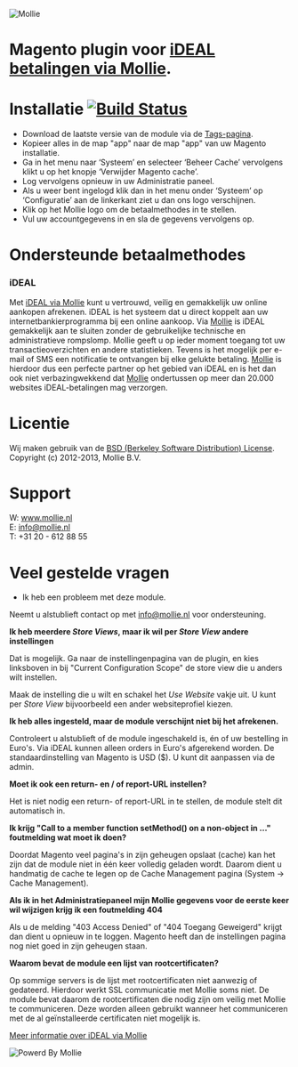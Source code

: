 ![Mollie](https://www.mollie.nl/files/Mollie-Logo-Style-Small.png)

# Magento plugin voor [iDEAL betalingen via Mollie](https://www.mollie.nl/betaaldiensten/ideal/). #

# Installatie [![Build Status](https://travis-ci.org/mollienl/Magento.png)](https://travis-ci.org/mollienl/Magento) #
* Download de laatste versie van de module via de [Tags-pagina](https://github.com/mollienl/Magento/tags).
* Kopieer alles in de map "app" naar de map "app" van uw Magento installatie.
* Ga in het menu naar ‘Systeem’ en selecteer ‘Beheer Cache’ vervolgens klikt u op het knopje ‘Verwijder Magento cache’.
* Log vervolgens opnieuw in uw Administratie paneel.
* Als u weer bent ingelogd klik dan in het menu onder ‘Systeem’ op ‘Configuratie’ aan de linkerkant ziet u dan ons logo verschijnen.
* Klik op het Mollie logo om de betaalmethodes in te stellen.
* Vul uw accountgegevens in en sla de gegevens vervolgens op.

# Ondersteunde betaalmethodes #
### iDEAL ###
Met [iDEAL via Mollie](https://www.mollie.nl/betaaldiensten/ideal/) kunt u vertrouwd, veilig en gemakkelijk uw online aankopen afrekenen. iDEAL is het systeem dat u direct koppelt aan uw internetbankierprogramma bij een online aankoop.
Via [Mollie](https://www.mollie.nl/) is iDEAL gemakkelijk aan te sluiten zonder de gebruikelijke technische en administratieve rompslomp. Mollie geeft u op ieder moment toegang tot uw transactieoverzichten en andere statistieken. Tevens is het mogelijk per e-mail of SMS een notificatie te ontvangen bij elke gelukte betaling. [Mollie](https://www.mollie.nl/) is hierdoor dus een perfecte partner op het gebied van iDEAL en is het dan ook niet verbazingwekkend dat [Mollie](https://www.mollie.nl/) ondertussen op meer dan 20.000 websites iDEAL-betalingen mag verzorgen.

# Licentie #
Wij maken gebruik van de [BSD (Berkeley Software Distribution) License](http://www.opensource.org/licenses/bsd-license.php).  
Copyright (c) 2012-2013, Mollie B.V.

# Support #
W: www.mollie.nl  
E: info@mollie.nl  
T: +31 20 - 612 88 55

# Veel gestelde vragen #
+ Ik heb een probleem met deze module.

Neemt u alstublieft contact op met info@mollie.nl voor ondersteuning.

**Ik heb meerdere _Store Views_, maar ik wil per _Store View_ andere instellingen**

Dat is mogelijk. Ga naar de instellingenpagina van de plugin, en kies linksboven in bij "Current Configuration Scope" de store view die u anders wilt instellen. 

Maak de instelling die u wilt en schakel het _Use Website_ vakje uit. U kunt per _Store View_ bijvoorbeeld een ander websiteprofiel kiezen.

**Ik heb alles ingesteld, maar de module verschijnt niet bij het afrekenen.**

Controleert u alstublieft of de module ingeschakeld is, én of uw bestelling in Euro's. Via iDEAL kunnen alleen orders in Euro's afgerekend worden. De standaardinstelling van Magento is USD ($). U kunt dit aanpassen via de admin.

**Moet ik ook een return- en / of report-URL instellen?**

Het is niet nodig een return- of report-URL in te stellen, de module stelt dit automatisch in.

**Ik krijg "Call to a member function setMethod() on a non-object in ..." foutmelding wat moet ik doen?**

Doordat Magento veel pagina's in zijn geheugen opslaat (cache) kan het zijn dat de module niet in één keer volledig geladen wordt. Daarom dient u handmatig de cache te legen op de Cache Management pagina (System -> Cache Management).

**Als ik in het Administratiepaneel mijn Mollie gegevens voor de eerste keer wil wijzigen krijg ik een foutmelding 404**

Als u de melding "403 Access Denied" of "404 Toegang Geweigerd" krijgt dan dient u opnieuw in te loggen. Magento heeft dan de instellingen pagina nog niet goed in zijn geheugen staan.

**Waarom bevat de module een lijst van rootcertificaten?**

Op sommige servers is de lijst met rootcertificaten niet aanwezig of gedateerd. Hierdoor werkt SSL communicatie met
Mollie soms niet. De module bevat daarom de rootcertificaten die nodig zijn om veilig met Mollie te communiceren. Deze
worden alleen gebruikt wanneer het communiceren met de al geïnstalleerde certificaten niet mogelijk is.

[Meer informatie over iDEAL via Mollie](https://www.mollie.nl/betaaldiensten/ideal/)

![Powerd By Mollie](https://www.mollie.nl/images/badge-betaling-medium.png)

